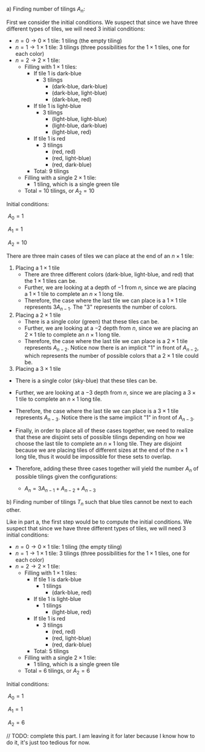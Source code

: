 a) Finding number of tilings $A_n$:

First we consider the initial conditions. We suspect that since we have three different types of tiles, we will need 3 initial conditions:

- $n=0\rightarrow0\times1$ tile: 1 tiling (the empty tiling)
- $n=1\rightarrow1\times1$ tile: 3 tilings (three possibilities for the $1\times1$ tiles, one for each color)
- $n=2\rightarrow2\times1$ tile:
  - Filling with $1\times1$ tiles:
    - If tile 1 is dark-blue
      - 3 tilings
        - (dark-blue, dark-blue)
        - (dark-blue, light-blue)
        - (dark-blue, red)
    - If tile 1 is light-blue
      - 3 tilings
        - (light-blue, light-blue)
        - (light-blue, dark-blue)
        - (light-blue, red)
    - If tile 1 is red
      - 3 tilings
        - (red, red)
        - (red, light-blue)
        - (red, dark-blue)
    - Total: 9 tilings
  - Filling with a single $2\times1$ tile:
    - 1 tiling, which is a single green tile
  - Total = 10 tilings, or $A_{2}=10$

Initial conditions:

​	$A_0 =1$

​	$A_1=1$

​	$A_2=10$

There are three main cases of tiles we can place at the end of an $n\times1$ tile:

1. Placing a $1\times1$ tile
   - There are three different colors (dark-blue, light-blue, and red) that the $1\times1$ tiles can be.
   - Further, we are looking at a depth of $-1$ from $n$, since we are placing a $1\times1$ tile to complete an $n\times1$ long tile.
   - Therefore, the case where the last tile we can place is a $1\times1$ tile represents $3A_{n-1}$. The "$3$" represents the number of colors.
2. Placing a $2\times1$ tile
   - There is a single color (green) that these tiles can be.
   - Further, we are looking at a $-2$ depth from $n$, since we are placing an $2\times1$  tile to complete an $n\times1$ long tile.
   - Therefore, the case where the last tile we can place is a $2\times1$ tile represents $A_{n-2}$. Notice now there is an implicit "$1$" in front of $A_{n-2}$, which represents the number of possible colors that a $2\times1$ tile could be.
3.  Placing a $3\times1$ tile
   - There is a single color (sky-blue) that these tiles can be.
   - Further, we are looking at a $-3$ depth from $n$, since we are placing a $3\times1$ tile to complete an $n\times1$ long tile.
   - Therefore, the case where the last tile we can place is a $3\times1$ tile represents $A_{n-3}$. Notice there is the same implicit "$1$" in front of $A_{n-3}$.

- Finally, in order to place all of these cases together, we need to realize that these are disjoint sets of possible tilings depending on how we choose the last tile to complete an $n\times1$ long tile. They are disjoint because we are placing tiles of different sizes at the end of the $n\times1$ long tile, thus it would be impossible for these sets to overlap.

- Therefore, adding these three cases together will yield the number $A_n$ of possible tilings given the configurations:
  - $A_n = 3A_{n-1}+A_{n-2}+A_{n-3}$



b) Finding number of tilings $T_n$ such that blue tiles cannot be next to each other.

Like in part a, the first step would be to compute the initial conditions. We suspect that since we have three different types of tiles, we will need 3 initial conditions:

- $n=0\rightarrow0\times1$ tile: 1 tiling (the empty tiling)
- $n=1\rightarrow1\times1$ tile: 3 tilings (three possibilities for the $1\times1$ tiles, one for each color)
- $n=2\rightarrow2\times1$ tile:
  - Filling with $1\times1$ tiles:
    - If tile 1 is dark-blue
      - 1 tilings
        - (dark-blue, red)
    - If tile 1 is light-blue
      - 1 tilings
        - (light-blue, red)
    - If tile 1 is red
      - 3 tilings
        - (red, red)
        - (red, light-blue)
        - (red, dark-blue)
    - Total: 5 tilings
  - Filling with a single $2\times1$ tile:
    - 1 tiling, which is a single green tile
  - Total = 6 tilings, or $A_{2}=6$

Initial conditions:

​	$A_0 =1$

​	$A_1=1$

​	$A_2=6$

// TODO: complete this part. I am leaving it for later because I know how to do it, it's just too tedious for now.